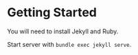 # Getting Started

You will need to install Jekyll and Ruby.

Start server with `bundle exec jekyll serve`.
